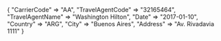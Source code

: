 {
    "CarrierCode" => "AA",
    "TravelAgentCode" => "32165464",
    "TravelAgentName" => "Washington Hilton",
    "Date" => "2017-01-10",
    "Country" => "ARG",
    "City" => "Buenos Aires",
    "Address" => "Av. Rivadavia 1111"
}